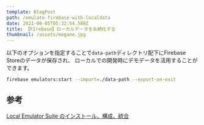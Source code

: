 ```yaml
---
template: BlogPost
path: /emulate-firebase-with-localdata
date: 2021-06-05T05:32:54.580Z
title: 【FIrebase】ローカルデータを永続化する
thumbnail: /assets/megane.jpg
---
```


以下のオプションを指定することで`data-path`ディレクトリ配下にFirebase Storeのデータが保存され、
ローカルでの開発時にデモデータを活用することができます。

```bash
firebase emulators:start --import=./data-path --export-on-exit
```

## 参考

[Local Emulator Suite のインストール、構成、統合](https://firebase.google.com/docs/emulator-suite/install_and_configure?hl=ja)
